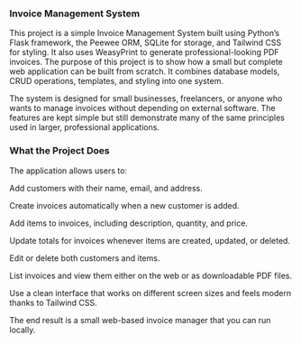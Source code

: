 <h3>Invoice Management System </h3>

This project is a simple Invoice Management System built using Python’s Flask framework, the Peewee ORM, SQLite for storage, and Tailwind CSS for styling. It also uses WeasyPrint to generate professional-looking PDF invoices. The purpose of this project is to show how a small but complete web application can be built from scratch. It combines database models, CRUD operations, templates, and styling into one system.

The system is designed for small businesses, freelancers, or anyone who wants to manage invoices without depending on external software. The features are kept simple but still demonstrate many of the same principles used in larger, professional applications.

<h3>What the Project Does</h3>

The application allows users to:

Add customers with their name, email, and address.

Create invoices automatically when a new customer is added.

Add items to invoices, including description, quantity, and price.

Update totals for invoices whenever items are created, updated, or deleted.

Edit or delete both customers and items.

List invoices and view them either on the web or as downloadable PDF files.

Use a clean interface that works on different screen sizes and feels modern thanks to Tailwind CSS.

The end result is a small web-based invoice manager that you can run locally.

